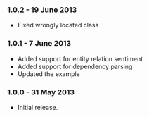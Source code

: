 ### 1.0.2 - 19 June 2013

- Fixed wrongly located class

### 1.0.1 - 7 June 2013

- Added support for entity relation sentiment
- Added support for dependency parsing
- Updated the example

### 1.0.0 - 31 May 2013

- Initial release.